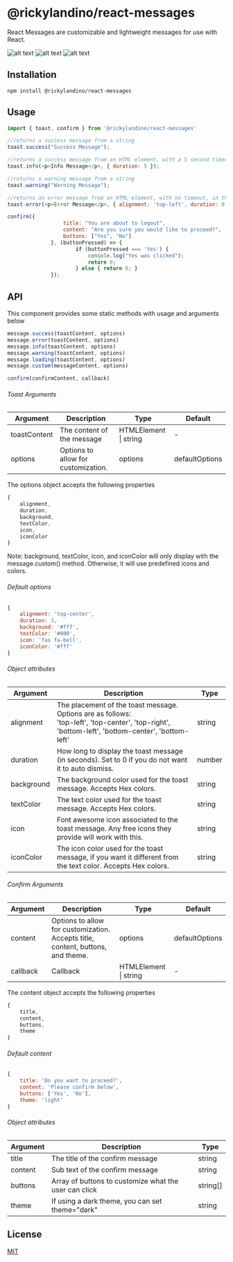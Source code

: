 # @rickylandino/react-messages

React Messages are customizable and lightweight messages for use with React. 

![alt text](https://www.theappmonkey.com/assets/toast_examples.png)
![alt text](https://www.theappmonkey.com/assets/confirm_example_light.png)
![alt text](https://www.theappmonkey.com/assets/confirm_example_dark.png)

## Installation
```npm
npm install @rickylandino/react-messages
```

## Usage

```javascript
import { toast, confirm } from '@rickylandino/react-messages'

//returns a success message from a string
toast.success("Success Message");

//returns a success message from an HTML element, with a 5 second timeout
toast.info(<p>Info Message</p>, { duration: 5 });

//returns a warning message from a string
toast.warning("Warning Message");

//returns an error message from an HTML element, with no timeout, in the top left corner of the screen
toast.error(<p>Error Message</p>, { alignment: 'top-left', duration: 0 });

confirm({
                  title: "You are about to logout",
                  content: "Are you sure you would like to proceed?",
                  buttons: ["Yes", "No"]
              }, (buttonPressed) => {
                      if (buttonPressed === 'Yes') {
                          console.log("Yes was clicked");
                          return 0;
                      } else { return 0; }
              });

```

## API

This component provides some static methods with usage and arguments below

```javascript
message.success(toastContent, options)
message.error(toastContent, options)
message.info(toastContent, options)
message.warning(toastContent, options)
message.loading(toastContent, options)
message.custom(messageContent, options)

confirm(confirmContent, callback)
```

###### Toast Arguments

| Argument  | Description | Type | Default |
| ------------- | ----------------------- | ------------- | ----- |
| toastContent  | The content of the message  | HTMLElement \| string | \- |
| options | Options to allow for customization. | options | defaultOptions |

The options object accepts the following properties
```javascript
{
    alignment,
    duration,
    background,
    textColor,
    icon,
    iconColor
}
```
Note: background, textColor, icon, and iconColor will only display with the message.custom() method. Otherwise, it will use predefined icons and colors.

###### Default options
```javascript
{
    alignment: 'top-center',
    duration: 3,
    background: '#fff',
    textColor: '#000',
    icon: 'fas fa-bell',
    iconColor: '#fff'
}
```

###### Object attributes
| Argument  | Description | Type |
| ------------- | ----------------------- | ------------- |
| alignment  | The placement of the toast message. Options are as follows: <br /> 'top-left', 'top-center', 'top-right', 'bottom-left', 'bottom-center', 'bottom-left'  | string |
| duration  | How long to display the toast message (in seconds). Set to 0 if you do not want it to auto dismiss.  | number |
| background  | The background color used for the toast message. Accepts Hex colors.  | string |
| textColor  | The text color used for the toast message. Accepts Hex colors.  | string |
| icon  | Font awesome icon associated to the toast message. Any free icons they provide will work with this.  | string |
| iconColor  | The icon color used for the toast message, if you want it different from the text color. Accepts Hex colors.  | string |



###### Confirm Arguments

| Argument  | Description | Type | Default |
| ------------- | ----------------------- | ------------- | ----- |
| content | Options to allow for customization. Accepts title, content, buttons, and theme. | options | defaultOptions |
| callback  | Callback  | HTMLElement \| string | \- |

The content object accepts the following properties
```javascript
{
    title,
    content,
    buttons,
    theme
}
```

###### Default content
```javascript
{
    title: 'Do you want to proceed?',
    content: 'Please confirm below',
    buttons: ['Yes', 'No'],
    theme: 'light'
}
```

###### Object attributes
| Argument  | Description | Type |
| ------------- | ----------------------- | ------------- |
| title  | The title of the confirm message  | string |
| content  | Sub text of the confirm message  | string |
| buttons  | Array of buttons to customize what the user can click  | string[] |
| theme  | If using a dark theme, you can set theme="dark"  | string |

## License
[MIT](https://choosealicense.com/licenses/mit/)
